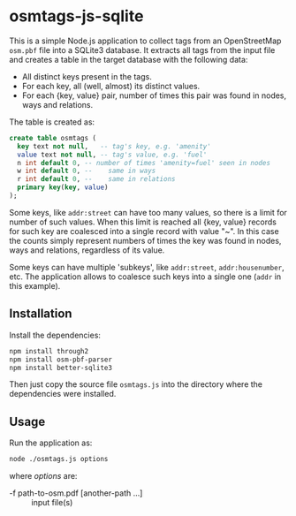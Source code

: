 ﻿# osmtags-js-sqlite

This is a simple Node.js application to collect tags from an OpenStreetMap `osm.pbf` file into a SQLite3 database. It extracts all tags from the input file and creates a table in the target  database with the following data:
* All distinct keys present in the tags.
* For each key, all (well, almost) its distinct values. 
* For each {key, value} pair, number of times this pair was found in nodes, ways and relations.

The table is created as:
```sql
create table osmtags (
  key text not null,   -- tag's key, e.g. 'amenity'
  value text not null, -- tag's value, e.g. 'fuel'
  n int default 0, -- number of times 'amenity=fuel' seen in nodes
  w int default 0, --    same in ways
  r int default 0, --    same in relations
  primary key(key, value)
);
```
Some keys, like `addr:street` can have too many values, so there is a limit for number of such values. When this limit is reached all {key, value} records for such key are coalesced into a single record with value "~". In this case the counts simply represent numbers of times the key was found in nodes, ways and relations, regardless of its value.

Some keys can have multiple 'subkeys', like `addr:street`, `addr:housenumber`, etc. The application allows to coalesce such keys into a single one (`addr` in this example). 

## Installation
Install the dependencies:
```bash
npm install through2
npm install osm-pbf-parser
npm install better-sqlite3
```
Then just copy the source file `osmtags.js` into the directory where the dependencies were installed.

## Usage
Run the application as:
```bash
node ./osmtags.js options
```
where _options_ are:
<dt>-f path-to-osm.pdf [another-path ...]</dt>
<dd>input file(s) </dd>
